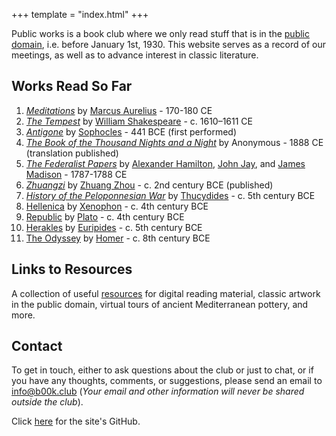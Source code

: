 +++
template = "index.html"
+++

<!-- Note no '#' level title, because that title is style independently -->

Public works is a book club where we only read stuff that is in the [public domain](https://en.wikipedia.org/wiki/Public_domain_in_the_United_States), i.e. before January 1st, 1930. This website serves as a record of our meetings, as well as to advance interest in classic literature.


## Works Read So Far

<!-- Below is a list of our readings thus far - (see full [Meeting minutes](/minutes)). (Note: in draft) -->

1. [*Meditations*](https://en.wikipedia.org/wiki/Meditations) by [Marcus Aurelius](https://en.wikipedia.org/wiki/Marcus_Aurelius) - 170-180 CE
2. [*The Tempest*](https://en.wikipedia.org/wiki/The_Tempest) by [William Shakespeare](https://en.wikipedia.org/wiki/William_Shakespeare) - c. 1610–1611 CE
3. [*Antigone*](https://en.wikipedia.org/wiki/Antigone_(Sophocles_play)) by [Sophocles](https://en.wikipedia.org/wiki/Sophocles) - 441 BCE (first performed)
4. [*The Book of the Thousand Nights and a Night*](https://en.wikipedia.org/wiki/The_Book_of_the_Thousand_Nights_and_a_Night) by Anonymous - 1888 CE (translation published)
5. [*The Federalist Papers*](https://en.wikipedia.org/wiki/The_Federalist_Papers) by [Alexander Hamilton](https://en.wikipedia.org/wiki/Alexander_Hamilton), [John Jay](https://en.wikipedia.org/wiki/John_Jay), and [James Madison](https://en.wikipedia.org/wiki/James_Madison) - 1787-1788 CE
6. [*Zhuangzi*](https://en.wikipedia.org/wiki/Zhuangzi_(book)) by [Zhuang Zhou](https://en.wikipedia.org/wiki/Zhuang_Zhou) - c. 2nd century BCE (published)
7. [*History of the Peloponnesian War*](https://en.wikipedia.org/wiki/History_of_the_Peloponnesian_War) by [Thucydides](https://en.wikipedia.org/wiki/Thucydides) - c. 5th century BCE
8. [Hellenica](https://en.wikipedia.org/wiki/Hellenica) by [Xenophon](https://en.wikipedia.org/wiki/Xenophon) - c. 4th century BCE
9. [Republic](https://en.wikipedia.org/wiki/Republic_(Plato)) by [Plato](https://en.wikipedia.org/wiki/Plato) - c. 4th century BCE
10. [Herakles](https://en.wikipedia.org/wiki/Herakles_(Euripides)) by [Euripides](https://en.wikipedia.org/wiki/Euripides) - c. 5th century BCE
11. [The Odyssey](https://en.wikipedia.org/wiki/Odyssey) by [Homer](https://en.wikipedia.org/wiki/Homer) - c. 8th century BCE

<!-- (Note: in draft)

## Public Sectors

Below is an ongoing list of "sectors" that organize information, thematically, spanning many works and even time periods. ( `*`  indicates current sector)

1. \* [Foundations of Antiquity](/sectors/foundations-of-antiquity) - from Homer to Aristotle, understanding the context of the ancient world, and how it pertains to today

-->

## Links to Resources

A collection of useful [resources](/resources) for digital reading material, classic artwork in the public domain, virtual tours of ancient Mediterranean pottery, and more.


## Contact

To get in touch, either to ask questions about the club or just to chat, or if you have any thoughts, comments, or suggestions, please send an email to [info@b00k.club](mailto:info@b00k.club) (*Your email and other information will never be shared outside the club*).

Click [here](https://github.com/PublicWorksBookClub/b00k.club) for the site's GitHub.
